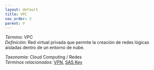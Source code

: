 ```yaml
---
layout: default
title: VPC
nav_order: 3
parent: V
---
```


*Término:* VPC  
*Definición:* Red virtual privada que permite la creación de redes lógicas aisladas dentro de un entorno de nube.

*Taxonomía:* Cloud Computing / Redes  
*Términos relacionados:* [VPN](https://maleniski.github.io/diccionario-angl-tec-mx/docs/alfabeticamente/V/vpn/), [SAS Key](https://maleniski.github.io/diccionario-angl-tec-mx/docs/alfabeticamente/S/sas-key/)
